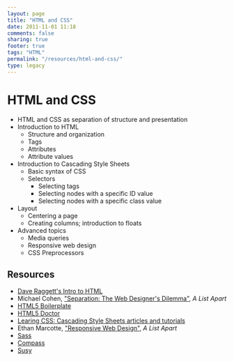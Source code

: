 ```yaml
---
layout: page
title: "HTML and CSS"
date: 2011-11-01 11:18
comments: false
sharing: true
footer: true
tags: "HTML"
permalink: "/resources/html-and-css/"
type: legacy
---
```

# HTML and CSS

* HTML and CSS as separation of structure and presentation
* Introduction to HTML
  * Structure and organization
  * Tags
  * Attributes
  * Attribute values
* Introduction to Cascading Style Sheets
  * Basic syntax of CSS
  * Selectors
    * Selecting tags
    * Selecting nodes with a specific ID value
    * Selecting nodes with a specific class value
* Layout
  * Centering a page
  * Creating columns; introduction to floats
* Advanced topics
  * Media queries
  * Responsive web design
  * CSS Preprocessors

## Resources

 * [Dave Raggett's Intro to HTML][1]
 * Michael Cohen, ["Separation: The Web Designer's Dilemma"][2], _A List
   Apart_
 * [HTML5 Boilerplate][3]
 * [HTML5 Doctor][4]
 * [Learing CSS: Cascading Style Sheets articles and tutorials][5]
 * Ethan Marcotte, ["Responsive Web Design"][6], _A List Apart_
 * [Sass][sass]
 * [Compass][compass]
 * [Susy][susy]

[1]: http://www.w3.org/MarkUp/Guide/
[2]: http://html5boilerplate.com/
[3]: http://www.alistapart.com/articles/separationdilemma/
[4]: http://html5doctor.com/
[5]: http://www.w3.org/Style/CSS/learning
[6]: http://www.alistapart.com/articles/responsive-web-design/
[sass]: http://sass-lang.com/
[compass]: http://compass-style.org/
[susy]: http://susy.oddbird.net/
